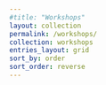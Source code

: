```yaml
---
#title: "Workshops"
layout: collection
permalink: /workshops/
collection: workshops
entries_layout: grid
sort_by: order
sort_order: reverse
---
```



